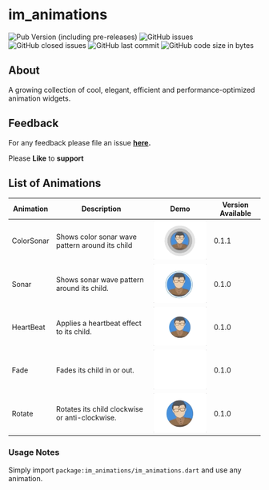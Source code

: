 # im_animations

![Pub Version (including pre-releases)](https://img.shields.io/pub/v/im_animations?include_prereleases)
![GitHub issues](https://img.shields.io/github/issues-raw/imujtaba8488/im_animations)
![GitHub closed issues](https://img.shields.io/github/issues-closed-raw/imujtaba8488/im_animations)
![GitHub last commit](https://img.shields.io/github/last-commit/imujtaba8488/im_animations)
![GitHub code size in bytes](https://img.shields.io/github/languages/code-size/imujtaba8488/im_animations)

## About

A growing collection of cool, elegant, efficient and performance-optimized
animation widgets.

## Feedback

For any feedback please file an issue **[here](https://github.com/imujtaba8488/im_animations/issues).**

Please **Like** to **support**

## List of Animations

| **Animation** | **Description**                                 | **Demo**                                                                                             | **Version Available** |
|---------------|-------------------------------------------------|------------------------------------------------------------------------------------------------------|-----------------------|
| ColorSonar    | Shows color sonar wave pattern around its child | ![ColorSonar](https://github.com/imujtaba8488/showcase/blob/master/im_animations/color_sonar_01.gif) | 0.1.1                 |
| Sonar         | Shows sonar wave pattern around its child.      | ![ColorSonar](https://github.com/imujtaba8488/showcase/blob/master/im_animations/sonar_01.gif)       | 0.1.0                 |
| HeartBeat     | Applies a heartbeat effect to its child.        | ![ColorSonar](https://github.com/imujtaba8488/showcase/blob/master/im_animations/heartbeat_01.gif)   | 0.1.0                 |
| Fade          | Fades its child in or out.                      | ![ColorSonar](https://github.com/imujtaba8488/showcase/blob/master/im_animations/fade_01.gif)        | 0.1.0                 |
| Rotate        | Rotates its child clockwise or anti-clockwise.  | ![ColorSonar](https://github.com/imujtaba8488/showcase/blob/master/im_animations/rotate_01.gif)      | 0.1.0                 |

### Usage Notes

Simply import `package:im_animations/im_animations.dart` and use any animation.
